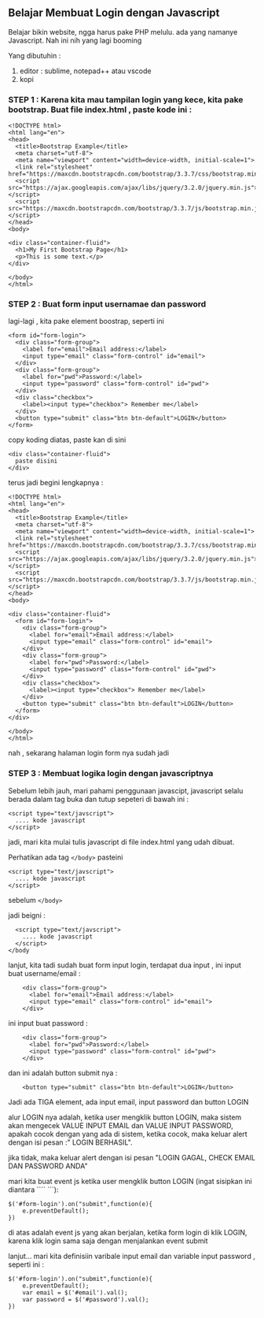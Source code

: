 ## Belajar Membuat Login dengan Javascript

Belajar bikin website, ngga harus pake PHP melulu. ada yang namanye Javascript. Nah ini nih yang lagi booming

Yang dibutuhin :
1. editor : sublime, notepad++ atau vscode
2. kopi


### STEP 1 : Karena kita mau tampilan login yang kece, kita pake bootstrap. Buat file index.html , paste kode ini :

```
<!DOCTYPE html>
<html lang="en">
<head>
  <title>Bootstrap Example</title>
  <meta charset="utf-8">
  <meta name="viewport" content="width=device-width, initial-scale=1">
  <link rel="stylesheet" href="https://maxcdn.bootstrapcdn.com/bootstrap/3.3.7/css/bootstrap.min.css">
  <script src="https://ajax.googleapis.com/ajax/libs/jquery/3.2.0/jquery.min.js"></script>
  <script src="https://maxcdn.bootstrapcdn.com/bootstrap/3.3.7/js/bootstrap.min.js"></script>
</head>
<body>

<div class="container-fluid">
  <h1>My First Bootstrap Page</h1>
  <p>This is some text.</p> 
</div>

</body>
</html>
```
### STEP 2 : Buat form input usernamae dan password

lagi-lagi , kita pake element boostrap, seperti ini
```
<form id="form-login">
  <div class="form-group">
    <label for="email">Email address:</label>
    <input type="email" class="form-control" id="email">
  </div>
  <div class="form-group">
    <label for="pwd">Password:</label>
    <input type="password" class="form-control" id="pwd">
  </div>
  <div class="checkbox">
    <label><input type="checkbox"> Remember me</label>
  </div>
  <button type="submit" class="btn btn-default">LOGIN</button>
</form>
```

copy koding diatas, paste kan di sini

```
<div class="container-fluid">
  paste disini
</div>
```

terus jadi begini lengkapnya :
```
<!DOCTYPE html>
<html lang="en">
<head>
  <title>Bootstrap Example</title>
  <meta charset="utf-8">
  <meta name="viewport" content="width=device-width, initial-scale=1">
  <link rel="stylesheet" href="https://maxcdn.bootstrapcdn.com/bootstrap/3.3.7/css/bootstrap.min.css">
  <script src="https://ajax.googleapis.com/ajax/libs/jquery/3.2.0/jquery.min.js"></script>
  <script src="https://maxcdn.bootstrapcdn.com/bootstrap/3.3.7/js/bootstrap.min.js"></script>
</head>
<body>

<div class="container-fluid">
  <form id="form-login">
    <div class="form-group">
      <label for="email">Email address:</label>
      <input type="email" class="form-control" id="email">
    </div>
    <div class="form-group">
      <label for="pwd">Password:</label>
      <input type="password" class="form-control" id="pwd">
    </div>
    <div class="checkbox">
      <label><input type="checkbox"> Remember me</label>
    </div>
    <button type="submit" class="btn btn-default">LOGIN</button>
  </form>
</div>

</body>
</html>
```

nah , sekarang halaman login form nya sudah jadi 

### STEP 3 : Membuat logika login dengan javascriptnya

Sebelum lebih jauh, mari pahami penggunaan javascipt,  javascript selalu berada dalam tag buka dan tutup sepeteri di bawah ini :
```
<script type="text/javscript">
  .... kode javascript
</script>
```
jadi, mari kita mulai tulis javascript di file index.html yang udah dibuat.

Perhatikan ada tag ```</body>```
pasteini 
```
<script type="text/javscript">
  .... kode javascript
</script>
```
sebelum ```</body>```

jadi beigni : 

```
  <script type="text/javscript">
    .... kode javascript
  </script>
</body
```

lanjut, kita tadi sudah buat form input login, terdapat dua input , ini input buat username/email :
```
	<div class="form-group">
      <label for="email">Email address:</label>
      <input type="email" class="form-control" id="email">
    </div>
```
 ini input buat password :
```
    <div class="form-group">
      <label for="pwd">Password:</label>
      <input type="password" class="form-control" id="pwd">
    </div>
```

dan ini adalah button submit nya : 

```
    <button type="submit" class="btn btn-default">LOGIN</button>
```


Jadi ada TIGA element, ada input email, input password dan button LOGIN

alur LOGIN nya adalah, ketika user mengklik button LOGIN, maka sistem akan mengecek VALUE INPUT EMAIL dan VALUE INPUT PASSWORD, apakah cocok dengan yang ada di sistem, ketika cocok, maka keluar alert dengan isi pesan :" LOGIN BERHASIL".

jika tidak, maka keluar alert dengan isi pesan "LOGIN GAGAL, CHECK EMAIL DAN PASSWORD ANDA"

mari kita buat event js ketika user mengklik button LOGIN (ingat sisipkan ini diantara  ```` <script type="text/javscript"></script> ```):
```
$('#form-login').on("submit",function(e){
	e.preventDefault();
})
```
di atas adalah event js yang akan berjalan, ketika form login di klik LOGIN, karena klik login sama saja dengan menjalankan event submit 

lanjut... mari kita definisiin varibale input email dan variable input password , seperti ini : 

```
$('#form-login').on("submit",function(e){
	e.preventDefault();
    var email = $('#email').val();
    var password = $('#password').val();
})
```
















